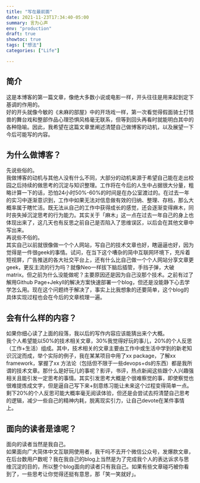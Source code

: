```yaml
---
title: "写在最前面"
date: 2021-11-23T17:34:40-05:00
summary: 言为心声
env: "production"
draft: true
showtoc: true
tags: ["想法"]
categories: ["Life"]

---
```

## 简介

这是本博客的第一篇文章，像绝大多数小说或电影一样，开头往往是用来起到定下基调的作用的。\
好的开头就像今敏的《未麻的部屋》中的开场戏一样，第一次看觉得假面骑士打怪兽的舞台戏和整部作品心理恐惧风格毫无联系，但等到回头再看时就能明白其中的各种隐喻。因此，我希望在这篇文章里阐述清楚自己做博客的动机，以及展望一下今后可能写的内容。

## 为什么做博客？
先说些俗的。\
我做博客的动机与其他人没有什么不同，大部分的动机来源于希望自己能在走出校园之后持续的做思考的沉淀与知识整理。工作将在今后的人生中占据很大分量，粗略计算一下的话，恐怕24小时50%-60%的时间是在办公室渡过的。在过去一年的实习中逐渐意识到，工作中如果无法对信息做有效的归纳、整理、存档，那么大概率属于瞎忙活。既无法从自己的工作中获得成长的感觉，还会逐渐变得麻木，同时丧失掉沉淀思考的行为能力。其实关于「麻木」这一点在过去一年自己的身上也体现出来了，这几天也有反思之前自己是否陷入了思维误区，以后会在其他文章中写出来。\
再说些不俗的。\
其实自己以前就很像做一个个人网站，写自己的技术文章也好，瞎逼逼也好，因为觉得是一件很geek的事情。试问，在当下这个嘈杂的简中互联网环境下，充斥着短视屏，广告推送的各大社交平台上，还有什么比自己做一个个人网站分享文章更geek，更反主流的行为吗？就像Neo一样拔下脑后插管，手挡子弹，大破matrix。但之前为什么没能做呢？主要原因还是因为自己没那个技术。之前有过了解用Github Page+Jekyll的解决方案快速部署一个blog，但还是没能静下心去学学怎么用。现在这个问题终于解决了，事实上比我想象的还要简单，这个blog的具体实现过程也会在今后的文章梳理一遍。
## 会有什么样的内容？
如果你细心读了上面的段落，我以后的写作内容应该能猜出来个大概。\
我个人希望能以50%的技术相关文章，30%我觉得好玩的事儿，20%的个人反思（工作+生活）组成。其中，技术相关的文章主要由工作中或生活中学到的新老知识沉淀而成，举个实际的例子，我在某某项目中用了xx package，了解xx framework，掌握了xx 方法论（包括但不限于一些devops+ds的东西）都是我所谓的技术文章。那什么是好玩儿的事呢？影评，书评，热点新闻这些跟个人兴趣强相关且能引发一定思考的事情。其实引发思考大概是个很难察觉的事，即使察觉也很难提炼成文字，但是逼自己写下来+刻意练习能让未来这个过程变得简单一点。剩下20%的个人反思可能大概率毫无阅读体验，但还是会尝试去捋清楚自己思考的逻辑，减少一些自己的精神内耗，脱离现实引力，让自己devote在某件事情上。
## 面向的读者是谁呢？
面向的读者当然是我自己。\
如果面向广大简体中文互联网使用者，我干吗不去开个微信公众号，发爆款文章，在后台数用户数呢？我在我自己的blog上当然是为了完成我个人的表达诉求与思维沉淀的目的，所以整个blog面向的读者只有我自己。如果有些文章碰巧被你看到了，一些思考让你觉得还挺有意思，那「笑一笑就好」。
